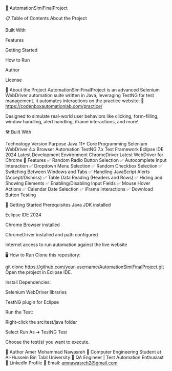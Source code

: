 🚀 AutomationSimiFinalProject

📋 Table of Contents
About the Project

Built With

Features

Getting Started

How to Run

Author

License

📖 About the Project
AutomationSimiFinalProject is an advanced Selenium WebDriver automation suite written in Java, leveraging TestNG for test management.
It automates interactions on the practice website:
🔗 https://codenboxautomationlab.com/practice/

Designed to simulate real-world user behaviors like clicking, form-filling, window handling, alert handling, iframe interactions, and more!

🛠️ Built With

Technology	Version	Purpose
Java	11+	Core Programming
Selenium WebDriver	4.x	Browser Automation
TestNG	7.x	Test Framework
Eclipse IDE 2024	Latest	Development Environment
ChromeDriver	Latest	WebDriver for Chrome
🌟 Features
✅ Random Radio Button Selection
✅ Autocomplete Input Interaction
✅ Dropdown Menu Selection
✅ Random Checkbox Selection
✅ Switching Between Windows and Tabs
✅ Handling JavaScript Alerts (Accept/Dismiss)
✅ Table Data Reading (Headers and Rows)
✅ Hiding and Showing Elements
✅ Enabling/Disabling Input Fields
✅ Mouse Hover Actions
✅ Calendar Date Selection
✅ iFrame Interactions
✅ Download Button Testing

🚀 Getting Started
Prerequisites
Java JDK installed

Eclipse IDE 2024

Chrome Browser installed

ChromeDriver installed and path configured

Internet access to run automation against the live website

🖥️ How to Run
Clone this repository:


git clone https://github.com/your-username/AutomationSimiFinalProject.git
Open the project in Eclipse IDE.

Install Dependencies:

Selenium WebDriver libraries

TestNG plugin for Eclipse

Run the Test:

Right-click the src/test/java folder

Select Run As ➔ TestNG Test

Choose the test(s) you want to execute.

👤 Author
Amer Mohammad Nawasreh
📍 Computer Engineering Student at Al-Hussein Bin Talal University
💼 QA Engineer | Test Automation Enthusiast
🔗 LinkedIn Profile
📧 Email: amnawasreh2@gmail.com

